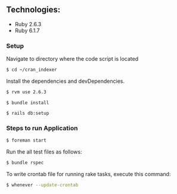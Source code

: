 ## Technologies:

* Ruby 2.6.3
* Ruby 6.1.7


### Setup

Navigate to directory where the code script is located

```sh
$ cd ~/cran_indexer
```
Install the dependencies and devDependencies.

```sh
$ rvm use 2.6.3
````
```
$ bundle install
```

```
$ rails db:setup
```


### Steps to run Application

```sh
$ foreman start
```


Run the all test files as follows:
```sh
$ bundle rspec
```

To write crontab file for running rake tasks, execute this command:

```sh
$ whenever --update-crontab
```

<!-- 
### Code:


### Scope for improvements: -->
